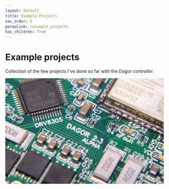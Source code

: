 ```yaml
---
layout: default
title: Example Projects
nav_order: 5
permalink: /example_projects
has_children: True
---
```


# Example projects

Collection of the few projects I've done so far with the *Dagor controller*.

<img src="Images/zoom.jpg" width=550>
